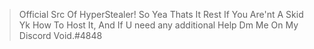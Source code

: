 > Official Src Of HyperStealer! So Yea Thats It Rest If You Are'nt A Skid Yk How To Host It, And If U need any additional Help Dm Me On My Discord Void.#4848
